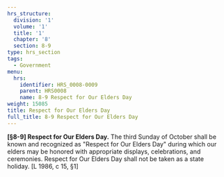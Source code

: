 ```yaml
---
hrs_structure:
  division: '1'
  volume: '1'
  title: '1'
  chapter: '8'
  section: 8-9
type: hrs_section
tags:
  - Government
menu:
  hrs:
    identifier: HRS_0008-0009
    parent: HRS0008
    name: 8-9 Respect for Our Elders Day
weight: 15085
title: Respect for Our Elders Day
full_title: 8-9 Respect for Our Elders Day
---
```

**[§8-9] Respect for Our Elders Day.** The third Sunday of October shall be known and recognized as "Respect for Our Elders Day" during which our elders may be honored with appropriate displays, celebrations, and ceremonies. Respect for Our Elders Day shall not be taken as a state holiday. [L 1986, c 15, §1]